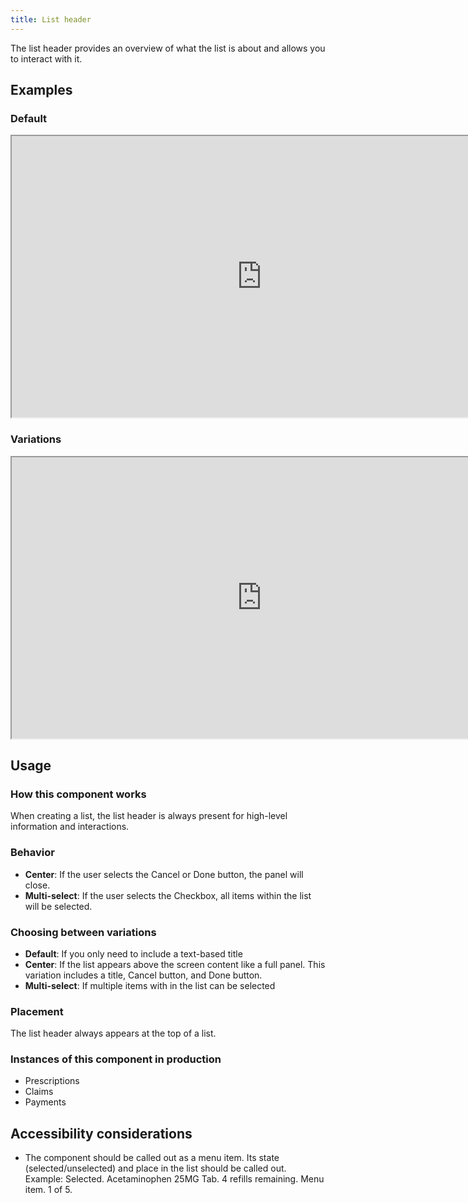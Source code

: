 ```yaml
---
title: List header
---
```


The list header provides an overview of what the list is about and allows you to interact with it.

## Examples

### Default
<iframe width="800" height="450" title="Image of master component in Figma showing light and dark mode" src="https://www.figma.com/embed?embed_host=share&url=https%3A%2F%2Fwww.figma.com/file/QVLPB3eOunmKrgQOuOt0SU/%F0%9F%93%90-DesignLibrary2.0---VAMobile?type=design&node-id=9055-13606&mode=design&t=GYfUoRF9YkczEweR-4" allowfullscreen></iframe>

### Variations
<iframe width="800" height="450" title="Image of component examples in Figma" src="https://www.figma.com/embed?embed_host=share&url=https%3A%2F%2Fwww.figma.com/file/QVLPB3eOunmKrgQOuOt0SU/%F0%9F%93%90-DesignLibrary2.0---VAMobile?type=design&node-id=9055-29977&mode=design&t=GYfUoRF9YkczEweR-4" allowfullscreen></iframe>

## Usage

### How this component works
When creating a list, the list header is always present for high-level information and interactions.

### Behavior
- **Center**: If the user selects the Cancel or Done button, the panel will close.
- **Multi-select**: If the user selects the Checkbox, all items within the list will be selected.

### Choosing between variations
- **Default**: If you only need to include a text-based title
- **Center**: If the list appears above the screen content like a full panel. This variation includes a title, Cancel button, and Done button.
- **Multi-select**: If multiple items with in the list can be selected

### Placement
The list header always appears at the top of a list.

### Instances of this component in production
- Prescriptions
- Claims
- Payments

## Accessibility considerations
- The component should be called out as a menu item. Its state (selected/unselected) and place in the list should be called out. Example: Selected. Acetaminophen 25MG Tab. 4 refills remaining. Menu item. 1 of 5.